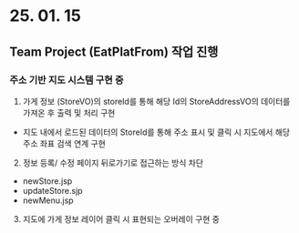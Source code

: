 # 25. 01. 15

## Team Project (EatPlatFrom) 작업 진행

### 주소 기반 지도 시스템 구현 중

1) 가게 정보 (StoreVO)의 storeId를 통해 해당 Id의 StoreAddressVO의 데이터를 가져온 후 출력 및 처리 구현

* 지도 내에서 로드된 데이터의 StoreId를 통해 주소 표시 및 클릭 시 지도에서 해당 주소 좌표 검색 연계 구현

2) 정보 등록/ 수정 페이지 뒤로가기로 접근하는 방식 차단

* newStore.jsp
* updateStore.sjp
* newMenu.jsp

3) 지도에 가게 정보 레이어 클릭 시 표현되는 오버레이 구현 중